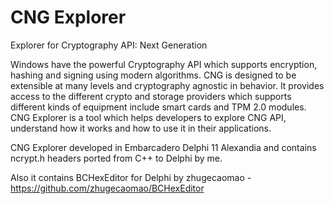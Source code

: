 # CNG Explorer
Explorer for Cryptography API: Next Generation

Windows have the powerful Cryptography API which supports encryption, hashing and signing using modern algorithms. CNG is designed to be extensible at many levels and cryptography agnostic in behavior. It provides access to the different crypto and storage providers which supports different kinds of equipment include smart cards and TPM 2.0 modules.
CNG Explorer is a tool which helps developers to explore CNG API, understand how it works and how to use it in their applications.

CNG Explorer developed in Embarcadero Delphi 11 Alexandia and contains ncrypt.h headers ported from C++ to Delphi by me.

Also it contains BCHexEditor for Delphi by zhugecaomao - https://github.com/zhugecaomao/BCHexEditor
